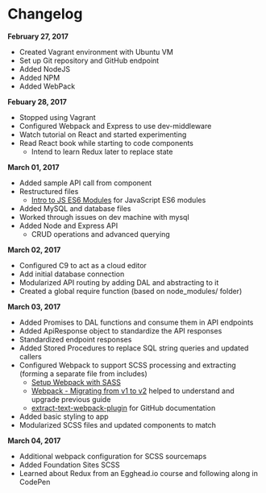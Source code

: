 # Changelog

**February 27, 2017**
- Created Vagrant environment with Ubuntu VM
- Set up Git repository and GitHub endpoint
- Added NodeJS
- Added NPM
- Added WebPack

**Febuary 28, 2017**
- Stopped using Vagrant
- Configured Webpack and Express to use dev-middleware
- Watch tutorial on React and started experimenting
- Read React book while starting to code components
	- Intend to learn Redux later to replace state

**March 01, 2017**
- Added sample API call from component
- Restructured files
	- [Intro to JS ES6 Modules](https://strongloop.com/strongblog/an-introduction-to-javascript-es6-modules/) for JavaScript ES6 modules
- Added MySQL and database files
- Worked through issues on dev machine with mysql
- Added Node and Express API
	- CRUD operations and advanced querying

**March 02, 2017**
- Configured C9 to act as a cloud editor
- Add initial database connection
- Modularized API routing by adding DAL and abstracting to it
- Created a global require function (based on node_modules/ folder)

**March 03, 2017**
- Added Promises to DAL functions and consume them in API endpoints
- Added ApiResponse object to standardize the API responses
- Standardized endpoint responses
- Added Stored Procedures to replace SQL string queries and updated callers
- Configured Webpack to support SCSS processing and extracting (forming a separate file from includes)
	- [Setup Webpack with SASS](https://www.jonathan-petitcolas.com/2015/05/15/howto-setup-webpack-on-es6-react-application-with-sass.html)
	- [Webpack - Migrating from v1 to v2](https://webpack.js.org/guides/migrating/) helped to understand and upgrade previous guide
	- [extract-text-webpack-plugin](https://github.com/webpack-contrib/extract-text-webpack-plugin) for GitHub documentation
- Added basic styling to app
- Modularized SCSS files and updated components to match

**March 04, 2017**
- Additional webpack configuration for SCSS sourcemaps
- Added Foundation Sites SCSS
- Learned about Redux from an Egghead.io course and following along in CodePen

